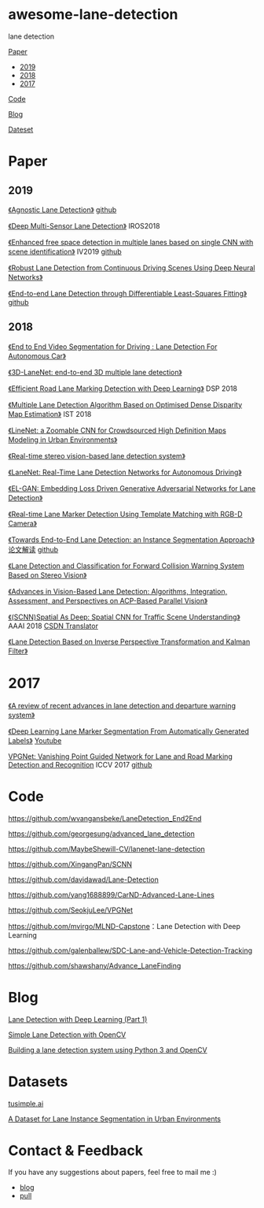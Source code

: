 # awesome-lane-detection
lane detection

[Paper](#Paper)

- [2019](#2019)
- [2018](#2018)
- [2017](#2017)

[Code](#Code)

[Blog](#Blog)

[Dateset](#Datasets)

# Paper

## 2019

[《Agnostic Lane Detection》](https://arxiv.org/abs/1905.03704)  [github](https://github.com/cardwing/Codes-for-Lane-Detection)

[《Deep Multi-Sensor Lane Detection》](https://arxiv.org/abs/1905.01555) IROS2018

[《Enhanced free space detection in multiple lanes based on single CNN with scene identification》](https://arxiv.org/abs/1905.00941) IV2019 [github](https://github.com/fabvio/ld-lsi/)

[《Robust Lane Detection from Continuous Driving Scenes Using Deep Neural Networks》](https://arxiv.org/abs/1903.02193)

[《End-to-end Lane Detection through Differentiable Least-Squares Fitting》](https://arxiv.org/abs/1902.00293)  [github](https://github.com/wvangansbeke/LaneDetection_End2End)

## 2018

[《End to End Video Segmentation for Driving : Lane Detection For Autonomous Car》](https://arxiv.org/abs/1812.05914)

[《3D-LaneNet: end-to-end 3D multiple lane detection》](https://arxiv.org/abs/1811.10203)

[《Efficient Road Lane Marking Detection with Deep Learning》](https://arxiv.org/abs/1809.03994) DSP 2018

[《Multiple Lane Detection Algorithm Based on Optimised Dense Disparity Map Estimation》](https://arxiv.org/abs/1808.09128) IST 2018

 [《LineNet: a Zoomable CNN for Crowdsourced High Definition Maps Modeling in Urban Environments》](https://arxiv.org/abs/1807.05696)

 [《Real-time stereo vision-based lane detection system》](https://arxiv.org/abs/1807.02752) 

 [《LaneNet: Real-Time Lane Detection Networks for Autonomous Driving》](https://arxiv.org/abs/1807.01726)

 [《EL-GAN: Embedding Loss Driven Generative Adversarial Networks for Lane Detection》](https://arxiv.org/abs/1806.05525)

 [《Real-time Lane Marker Detection Using Template Matching with RGB-D Camera》](https://arxiv.org/abs/1806.01621)

 [《Towards End-to-End Lane Detection: an Instance Segmentation Approach》](https://arxiv.org/abs/1802.05591)    [论文解读](https://mp.weixin.qq.com/s/sGbSiCHpKjqKe9FP1ykjGw)  [github](https://github.com/MaybeShewill-CV/lanenet-lane-detection)

 [《Lane Detection and Classification for Forward Collision Warning System Based on Stereo Vision》](https://ieeexplore.ieee.org/document/8353455/)

 [《Advances in Vision-Based Lane Detection: Algorithms, Integration, Assessment, and Perspectives on ACP-Based Parallel Vision》](https://ieeexplore.ieee.org/document/8332138/)

[《(SCNN)Spatial As Deep: Spatial CNN for Traffic Scene Understanding》](https://arxiv.org/abs/1712.06080)   AAAI 2018   [CSDN Translator](https://blog.csdn.net/u011974639/article/details/79580798?from=timeline#10006-weixin-1-52626-6b3bffd01fdde4900130bc5a2751b6d1)

 [《Lane Detection Based on Inverse Perspective Transformation and Kalman Filter》](http://itiis.org/digital-library/manuscript/file/1921/TIIS+Vol+12,+No+2-6.pdf)

# 2017

[《A review of recent advances in lane detection and departure warning system》](https://www.sciencedirect.com/science/article/pii/S0031320317303266)

[《Deep Learning Lane Marker Segmentation From Automatically Generated Labels》](https://ieeexplore.ieee.org/document/7989163/) [Youtube](https://www.youtube.com/watch?v=AH01wpqqaeA)

[VPGNet: Vanishing Point Guided Network for Lane and Road Marking Detection and Recognition](http://openaccess.thecvf.com/content_iccv_2017/html/Lee_VPGNet_Vanishing_Point_ICCV_2017_paper.html) ICCV 2017 [github](https://github.com/SeokjuLee/VPGNet)

# Code

https://github.com/wvangansbeke/LaneDetection_End2End

<https://github.com/georgesung/advanced_lane_detection>

<https://github.com/MaybeShewill-CV/lanenet-lane-detection>

<https://github.com/XingangPan/SCNN>

<https://github.com/davidawad/Lane-Detection>

<https://github.com/yang1688899/CarND-Advanced-Lane-Lines>

<https://github.com/SeokjuLee/VPGNet>

<https://github.com/mvirgo/MLND-Capstone>：Lane Detection with Deep Learning

<https://github.com/galenballew/SDC-Lane-and-Vehicle-Detection-Tracking>

<https://github.com/shawshany/Advance_LaneFinding>

# Blog

[Lane Detection with Deep Learning (Part 1)](https://towardsdatascience.com/lane-detection-with-deep-learning-part-1-9e096f3320b7)

[Simple Lane Detection with OpenCV](https://medium.com/@mrhwick/simple-lane-detection-with-opencv-bfeb6ae54ec0)

[Building a lane detection system using Python 3 and OpenCV](https://medium.com/@galen.ballew/opencv-lanedetection-419361364fc0)

# Datasets

[tusimple.ai](http://benchmark.tusimple.ai/#/t/1)

[A Dataset for Lane Instance Segmentation in Urban Environments](https://arxiv.org/abs/1807.01347)

# Contact & Feedback

If you have any suggestions about papers, feel free to mail me :)

- [blog](http://www.cverblog.cn/)
- [pull](https://github.com/amusi/awesome-lane-detection/pulls)